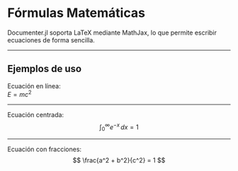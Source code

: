 # Fórmulas Matemáticas

Documenter.jl soporta LaTeX mediante MathJax, lo que permite escribir ecuaciones de forma sencilla.

---

## Ejemplos de uso

Ecuación en línea:  
$E = mc^2$

---

Ecuación centrada:  
$$
\int_0^\infty e^{-x} \, dx = 1
$$

--- 

Ecuación con fracciones:  
$$
\frac{a^2 + b^2}{c^2} = 1
$$
